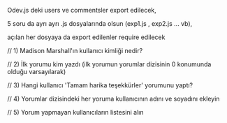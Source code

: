 Odev.js deki users ve commentsler export edilecek,

5 soru da ayrı ayrı .js dosyalarında olsun (exp1.js , exp2.js ... vb),

açılan her dosyaya da export edilenler require edilecek

// 1) Madison Marshall'ın kullanıcı kimliği nedir?

// 2) İlk yorumu kim yazdı (ilk yorumun yorumlar dizisinin 0 konumunda olduğu varsayılarak)

// 3) Hangi kullanıcı 'Tamam harika teşekkürler' yorumunu yaptı?

// 4) Yorumlar dizisindeki her yoruma kullanıcının adını ve soyadını ekleyin

// 5) Yorum yapmayan kullanıcıların listesini alın